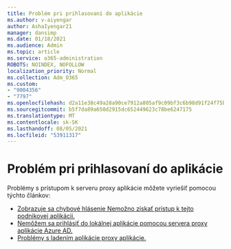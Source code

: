 ```yaml
---
title: Problém pri prihlasovaní do aplikácie
ms.author: v-aiyengar
author: AshaIyengar21
manager: dansimp
ms.date: 01/18/2021
ms.audience: Admin
ms.topic: article
ms.service: o365-administration
ROBOTS: NOINDEX, NOFOLLOW
localization_priority: Normal
ms.collection: Adm_O365
ms.custom:
- "9004356"
- "7797"
ms.openlocfilehash: d2a11e38c49a28a90ce7912a805af9c09bf3c6b98d91f24f75bdb32192bcfa69
ms.sourcegitcommit: b5f7da89a650d2915dc652449623c78be6247175
ms.translationtype: MT
ms.contentlocale: sk-SK
ms.lasthandoff: 08/05/2021
ms.locfileid: "53911317"
---
```

# <a name="problem-when-signing-in-to-my-application"></a>Problém pri prihlasovaní do aplikácie

Problémy s prístupom k serveru proxy aplikácie môžete vyriešiť pomocou týchto článkov:

- [Zobrazuje sa chybové hlásenie Nemožno získať prístup k tejto podnikovej aplikácii.](https://docs.microsoft.com/azure/active-directory/application-proxy-sign-in-bad-gateway-timeout-error/?WT.mc_id=UI_AAD_Enterprise_Apps_Support_L2_Overview)
- [Nemôžem sa prihlásiť do lokálnej aplikácie pomocou servera proxy aplikácie Azure AD.](https://docs.microsoft.com/azure/active-directory/application-sign-in-problem-on-premises-application-proxy/?WT.mc_id=UI_AAD_Apps_Sign_In_Support_L2_Proxy)
- [Problémy s ladením aplikácie proxy aplikácie.](https://docs.microsoft.com/azure/active-directory/manage-apps/application-proxy-debug-apps)
